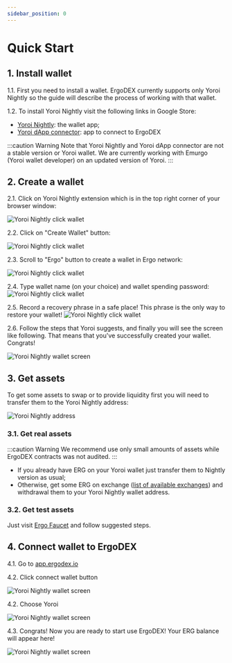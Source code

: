 ```yaml
---
sidebar_position: 0
---
```


# Quick Start

## 1. Install wallet
1.1. First you need to install a wallet. ErgoDEX currently supports only Yoroi Nightly so the 
guide will describe the process of working with that wallet.

1.2. To install Yoroi Nightly visit the following links in Google Store:
- [Yoroi Nightly](https://chrome.google.com/webstore/detail/yoroi-nightly/poonlenmfdfbjfeeballhiibknlknepo): the wallet app;
- [Yoroi dApp connector](https://chrome.google.com/webstore/detail/yoroi-ergo-dapp-connector/chifollcalpmjdiokipacefnpmbgjnle): app to connect to ErgoDEX 

:::caution Warning
Note that Yoroi Nightly and Yoroi dApp connector are not a stable version or Yoroi wallet. We are currently working with
Emurgo (Yoroi wallet developer) on an updated version of Yoroi.
:::

## 2. Create a wallet

2.1. Click on Yoroi Nightly extension which is in the top right corner of your browser window:

![Yoroi Nightly click wallet](/img/user-guides/quick-start/1.png)

2.2. Click on "Create Wallet" button:

![Yoroi Nightly click wallet](/img/user-guides/quick-start/2.png)

2.3. Scroll to "Ergo" button to create a wallet in Ergo network:

![Yoroi Nightly click wallet](/img/user-guides/quick-start/3.png)

2.4. Type wallet name (on your choice) and wallet spending password:
![Yoroi Nightly click wallet](/img/user-guides/quick-start/4.png)

2.5. Record a recovery phrase in a safe place! This phrase is the only way to restore your wallet!
![Yoroi Nightly click wallet](/img/user-guides/quick-start/5.png)

2.6. Follow the steps that Yoroi suggests, and finally you will see the screen like following. That means that you've 
successfully created your wallet. Congrats!

![Yoroi Nightly wallet screen](/img/user-guides/quick-start/6.png)

## 3. Get assets

To get some assets to swap or to provide liquidity first you will need to transfer them to the Yoroi Nightly address:

![Yoroi Nightly address](/img/user-guides/quick-start/10.png)

### 3.1. Get real assets

:::caution Warning
We recommend use only small amounts of assets while ErgoDEX contracts was not audited. 
:::

- If you already have ERG on your Yoroi wallet just transfer them to Nightly version as usual;
- Otherwise, get some ERG on exchange ([list of available exchanges](https://ergoplatform.org/en/exchanges/)) and
  withdrawal them to your Yoroi Nightly wallet address.

### 3.2. Get test assets
Just visit [Ergo Faucet](https://ergofaucet.org/) and follow suggested steps.

## 4. Connect wallet to ErgoDEX

4.1. Go to [app.ergodex.io](https://app.ergodex.io)

4.2. Click connect wallet button

![Yoroi Nightly wallet screen](/img/user-guides/quick-start/7.png)

4.2. Choose Yoroi

![Yoroi Nightly wallet screen](/img/user-guides/quick-start/8.png)

4.3. Congrats! Now you are ready to start use ErgoDEX! Your ERG balance will appear here!

![Yoroi Nightly wallet screen](/img/user-guides/quick-start/9.png)

